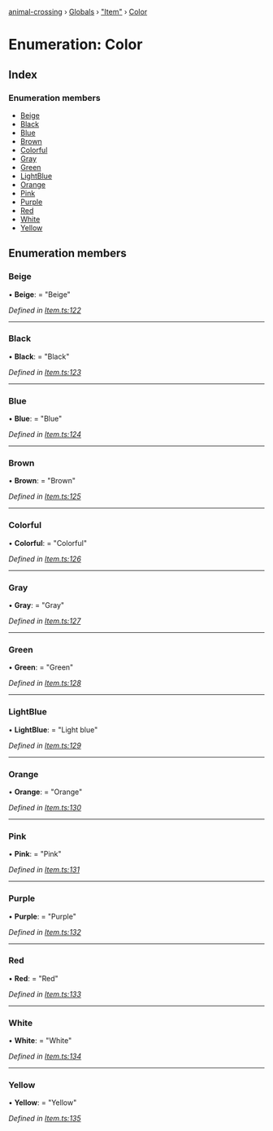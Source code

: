 [animal-crossing](../README.md) › [Globals](../globals.md) › ["Item"](../modules/_item_.md) › [Color](_item_.color.md)

# Enumeration: Color

## Index

### Enumeration members

* [Beige](_item_.color.md#beige)
* [Black](_item_.color.md#black)
* [Blue](_item_.color.md#blue)
* [Brown](_item_.color.md#brown)
* [Colorful](_item_.color.md#colorful)
* [Gray](_item_.color.md#gray)
* [Green](_item_.color.md#green)
* [LightBlue](_item_.color.md#lightblue)
* [Orange](_item_.color.md#orange)
* [Pink](_item_.color.md#pink)
* [Purple](_item_.color.md#purple)
* [Red](_item_.color.md#red)
* [White](_item_.color.md#white)
* [Yellow](_item_.color.md#yellow)

## Enumeration members

###  Beige

• **Beige**: = "Beige"

*Defined in [Item.ts:122](https://github.com/Norviah/animal-crossing/blob/a6bd02a/module/types/Item.ts#L122)*

___

###  Black

• **Black**: = "Black"

*Defined in [Item.ts:123](https://github.com/Norviah/animal-crossing/blob/a6bd02a/module/types/Item.ts#L123)*

___

###  Blue

• **Blue**: = "Blue"

*Defined in [Item.ts:124](https://github.com/Norviah/animal-crossing/blob/a6bd02a/module/types/Item.ts#L124)*

___

###  Brown

• **Brown**: = "Brown"

*Defined in [Item.ts:125](https://github.com/Norviah/animal-crossing/blob/a6bd02a/module/types/Item.ts#L125)*

___

###  Colorful

• **Colorful**: = "Colorful"

*Defined in [Item.ts:126](https://github.com/Norviah/animal-crossing/blob/a6bd02a/module/types/Item.ts#L126)*

___

###  Gray

• **Gray**: = "Gray"

*Defined in [Item.ts:127](https://github.com/Norviah/animal-crossing/blob/a6bd02a/module/types/Item.ts#L127)*

___

###  Green

• **Green**: = "Green"

*Defined in [Item.ts:128](https://github.com/Norviah/animal-crossing/blob/a6bd02a/module/types/Item.ts#L128)*

___

###  LightBlue

• **LightBlue**: = "Light blue"

*Defined in [Item.ts:129](https://github.com/Norviah/animal-crossing/blob/a6bd02a/module/types/Item.ts#L129)*

___

###  Orange

• **Orange**: = "Orange"

*Defined in [Item.ts:130](https://github.com/Norviah/animal-crossing/blob/a6bd02a/module/types/Item.ts#L130)*

___

###  Pink

• **Pink**: = "Pink"

*Defined in [Item.ts:131](https://github.com/Norviah/animal-crossing/blob/a6bd02a/module/types/Item.ts#L131)*

___

###  Purple

• **Purple**: = "Purple"

*Defined in [Item.ts:132](https://github.com/Norviah/animal-crossing/blob/a6bd02a/module/types/Item.ts#L132)*

___

###  Red

• **Red**: = "Red"

*Defined in [Item.ts:133](https://github.com/Norviah/animal-crossing/blob/a6bd02a/module/types/Item.ts#L133)*

___

###  White

• **White**: = "White"

*Defined in [Item.ts:134](https://github.com/Norviah/animal-crossing/blob/a6bd02a/module/types/Item.ts#L134)*

___

###  Yellow

• **Yellow**: = "Yellow"

*Defined in [Item.ts:135](https://github.com/Norviah/animal-crossing/blob/a6bd02a/module/types/Item.ts#L135)*
